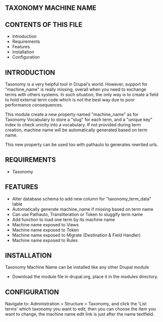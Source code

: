 TAXONOMY MACHINE NAME
---------------------

CONTENTS OF THIS FILE
---------------------

 * Introduction
 * Requirements
 * Features
 * Installation
 * Configuration


INTRODUCTION
------------

Taxonomy is a very helpful tool in Drupal's world. However, support for
"machine_name" is really missing, overall when you need to exchange terms
with others systems. In such situation, the only way is to create a field
to hold external term code which is not the best way due to poor performance
consequences.

This module create a new property named "machine_name" as for Taxonomy
Vocabulary to store a "slug" for each term, and a "unique key" index to
check unicity into a vocabulary. If not provided during term creation,
machine name will be automatically generated based on term name.

This new property can be used too with pathauto to generates rewrited urls.


REQUIREMENTS
------------

 * Taxonomy


FEATURES
--------

 * Alter database schema to add new column for "taxonomy_term_data" table
 * Automatically generate machine_name if missing based on term name
 * Can use Pathauto, Transliteration or Token to sluggify term name
 * Add function to load one term by its machine name
 * Machine name exposed to Views
 * Machine name exposed to Token
 * Machine name exposed to Migrate (Destination & Field Handler)
 * Machine name exposed to Rules


INSTALLATION
------------

Taxonomy Machine Name can be installed like any other Drupal module

- Download the module file in drupal.org, place it in the modules directory.


CONFIGURATION
-------------

Navigate to:
Administration > Structure > Taxonomy,
and click the 'List terms' which taxonomy you want to edit,
then you can choose the item you want to change, the machine name edit link
is just after the name textfield.
